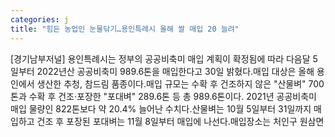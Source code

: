 ```yaml
---
categories: j
title: "힘든 농업인 눈물닦기…용인특례시 올해 쌀 매입 20 늘려"
---
```

[경기남부저널] 용인특례시는 정부의 공공비축미 매입 계획이 확정됨에 따라 다음달 5일부터 2022년산 공공비축미 989.6톤을 매입한다고 30일 밝혔다.매입 대상은 올해 용인에서 생산한 추청, 참드림 품종이다.매입 규모는 수확 후 건조하지 않은 "산물벼" 700톤과 수확 후 건조·포장한 "포대벼" 289.6톤 등 총 989.6톤이다. 2021년 공공비축미 매입 물량인 822톤보다 약 20.4% 늘어난 수치다.산물벼는 10월 5일부터 31일까지 매입하고 건조 후 포장된 포대벼는 11월 8일부터 매입에 나선다.매입장소는 처인구 원삼면